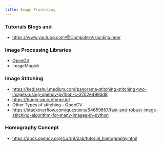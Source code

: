 ```yaml
---
title: Image Processing
---
```


### Tutorials Blogs and

- https://www.youtube.com/@ComputerVisionEngineer

### Image Processing Libraries

- [OpenCV](https://opencv.org/)
- ImageMagick

### Image Stitching

- https://kediarahul.medium.com/panorama-stitching-stitching-two-images-using-opencv-python-c-3702e4993d8
- https://hugin.sourceforge.io/
- Other Types of stitching - OpenCV
- https://stackoverflow.com/questions/64659657/fast-and-robust-image-stitching-algorithm-for-many-images-in-python

### Homography Concept

- https://docs.opencv.org/4.x/d9/dab/tutorial_homography.html



